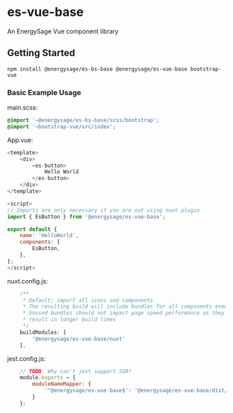 # es-vue-base

An EnergySage Vue component library

## Getting Started

`npm install @energysage/es-bs-base @energysage/es-vue-base bootstrap-vue`

### Basic Example Usage

main.scss:

```scss
@import '~@energysage/es-bs-base/scss/bootstrap';
@import '~bootstrap-vue/src/index';
```

App.vue:

```javascript
<template>
    <div>
        <es-button>
            Hello World
        </es-button>
    </div>
</template>

<script>
// Imports are only necessary if you are not using nuxt plugin
import { EsButton } from '@energysage/es-vue-base';

export default {
    name: 'HelloWorld',
    components: {
        EsButton,
    },
};
</script>
```

nuxt.config.js:

```javascript
    /** 
     * Default; import all icons and components
     * The resulting build will include bundles for all components even if they are not used
     * Unused bundles should not impact page speed performance as they are never loaded but does
     * result in longer build times
     */
    buildModules: [
        '@energysage/es-vue-base/nuxt'
    ],
```

jest.config.js:

```javascript
    // TODO: Why can't jest support SSR?
    module.exports = {
        moduleNameMapper: {
            '^@energysage/es-vue-base$': '@energysage/es-vue-base/dist/es-vue-base.umd.js',
        }
    };
```
